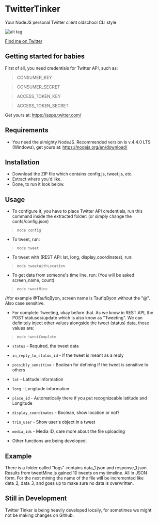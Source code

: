 # TwitterTinker
Your NodeJS personal Twitter client oldschool CLI style

![alt tag](https://raw.githubusercontent.com/taufiky1994/TwitterTinker/master/bonus/TT_Banner.png)

[Find me on Twitter](https://twitter.com/TaufiqByon)

## Getting started for babies
First of all, you need credentials for Twitter API, such as:

> CONSUMER_KEY

> CONSUMER_SECRET

> ACCESS_TOKEN_KEY

> ACCESS_TOKEN_SECRET

Get yours at: https://apps.twitter.com/

## Requirements
- You need the almighty NodeJS. Recommended version is v.4.4.0 LTS (Windows), get yours at: https://nodejs.org/en/download/

## Installation
- Download the ZIP file which contains config.js, tweet.js, etc.
- Extract where you'd like.
- Done, to run it look below.

## Usage

- To configure it, you have to place Twitter API credentials, run this command inside the extracted folder: (or simply change the confs/config.json)
> `node config`

- To tweet, run:
> `node tweet`

- To tweet with (REST API: lat, long, display_coordinates), run:
> `node tweetWithLocation`

- To get data from someone's time line, run: (You will be asked screen_name, count)
> `node tweetMine`

 //for example @TaufiqByon, screen name is TaufiqByon without the "@". Also case sensitive.

- For complete Tweeting, okay before that. As we know in REST API, the POST statuses/update which is also know as "Tweeting". We can definitely inject other values alongside the tweet (status) data, those values are:
> `node tweetComplete`

  - `status` - Required, the tweet data
  - `in_reply_to_status_id` - If the tweet is meant as a reply
  - `possibly_sensitive` - Boolean for defining if the tweet is sensitive to others
  - `lat` - Latitude information
  - `long` - Longitude information
  - `place_id` - Automatically there if you put recognizeable latitude and Longitude
  - `display_coordinates` - Boolean, show location or not?
  - `trim_user` - Show user's object in a tweet
  - `media_ids` - Media ID, care more about the file uploading

- Other functions are being developed.

## Example
There is a folder called "logs" contains data_1.json and response_1.json. Results from tweetMine.js gained 10 tweets on my timeline. All in JSON form. For the next mining the name of the file will be incremented like data_2, data_3, and goes up to make sure no data is overwritten.

## Still in Development
Twitter Tinker is being heavily developed locally, for sometimes we might not be making changes on Github.
